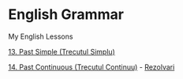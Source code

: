 # English Grammar

My English Lessons

[13. Past Simple (Trecutul Simplu)](../master/13.Past_Simple_Trecutul_Simplu.md)

[14. Past Continuous (Trecutul Continuu)](../master/14.Past_Continuous_Trecutul_Continuu.md) - [Rezolvari](../master/14.Past_Continuous_Trecutul_Continuu_Solution.md) 
